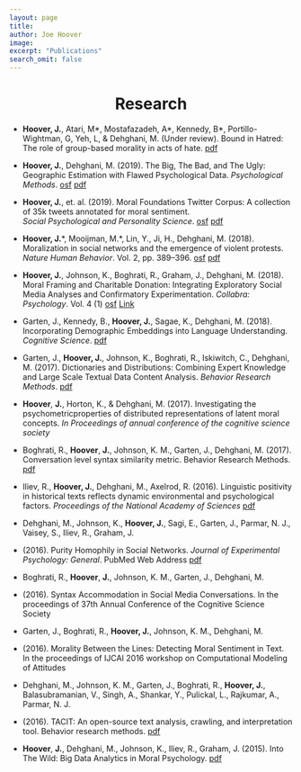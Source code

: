 ```yaml
---
layout: page
title:
author: Joe Hoover
image: 
excerpt: "Publications"
search_omit: false
---
```


<center> <h1>Research </h1> </center>

* **Hoover, J.**, Atari, M\*, Mostafazadeh, A\*, Kennedy, B\*, 
Portillo-Wightman, G, Yeh, L, & Dehghani, M. (Under review). 
Bound in Hatred: The role of group-based morality in acts of hate. 
[pdf](/papers/preprint_hoover_bound_in_hatred.pdf)

* **Hoover, J.**, Dehghani, M. (2019). 
The Big, The Bad, and The Ugly: Geographic Estimation with Flawed Psychological Data. 
*Psychological Methods*. 
[osf](https://osf.io/8javp/) [pdf](/papers/hoover_and_dehghani_2019.pdf)

* **Hoover, J.**, et. al. (2019). Moral Foundations Twitter Corpus: A collection of 35k tweets annotated for moral sentiment.  
*Social Psychological and Personality Science*. 
[osf](https://osf.io/k5n7y/) [pdf](https://psyarxiv.com/w4f72/)

* **Hoover, J.**\*, Mooijman, M.\*, Lin, Y., Ji, H., Dehghani, M. 
(2018). 
Moralization in social networks and the emergence of violent protests. 
*Nature Human Behavior*. Vol. 2, pp. 389–396. 
[osf](https://osf.io/wqzmj/) [pdf](/papers/hoover_protest_violence.pdf)

* **Hoover, J.**, Johnson, K., Boghrati, R., Graham, J., Dehghani, M. 
(2018). 
Moral Framing and Charitable Donation: Integrating Exploratory Social Media Analyses and Confirmatory Experimentation. 
*Collabra: Psychology*. Vol. 4 (1) 
[osf](https://osf.io/crdsj/) [Link](https://www.collabra.org/article/10.1525/collabra.129/)

* Garten, J., Kennedy, B., **Hoover, J.**, Sagae, K., Dehghani, M. 
(2018). 
Incorporating Demographic Embeddings into Language Understanding. 
*Cognitive Science*. 
[pdf](/papers/dem2vec.pdf)

* Garten, J., **Hoover, J.**, Johnson, K., Boghrati, R., Iskiwitch, C., Dehghani, M. 
(2017). 
Dictionaries and Distributions: Combining Expert Knowledge and Large Scale Textual Data Content Analysis. 
*Behavior Research Methods*.
[pdf](http://morteza-dehghani.net/wp-content/uploads/DDR.pdf)

* **Hoover**, **J.**, Horton, K., & Dehghani, M. (2017). 
Investigating the psychometricproperties of distributed representations of latent moral concepts. 
*In Proceedings of annual conference of the cognitive science society*

* Boghrati, R., **Hoover**, **J.**, Johnson, K. M., Garten, J., Dehghani, M. 
(2017). Conversation level syntax similarity metric. Behavior Research Methods. [pdf](/papers/CASSIM.pdf)

* Iliev, R., **Hoover, J.**, Dehghani, M., Axelrod, R. 
(2016). 
Linguistic positivity in historical texts reflects dynamic environmental and psychological factors. 
*Proceedings of the National Academy of Sciences*
[pdf](http://www.pnas.org/content/early/2016/11/15/1612058113.full.pdf)

* Dehghani, M., Johnson, K., **Hoover, J.**, Sagi, E., Garten, J., Parmar, N. J., Vaisey, S., Iliev, R., Graham, J. 
* (2016). 
Purity Homophily in Social Networks. 
*Journal of Experimental Psychology: General*. PubMed Web Address 
[pdf](http://morteza-dehghani.net/wp-content/uploads/purityHomophily.pdf)


* Boghrati, R., **Hoover**, **J.**, Johnson, K. M., Garten, J., Dehghani, M. 
* (2016). 
Syntax Accommodation in Social Media Conversations. 
In the proceedings of 37th Annual Conference of the Cognitive Science Society

* Garten, J., Boghrati, R., **Hoover, J.**, Johnson, K. M., Dehghani, M. 
* (2016). 
Morality Between the Lines: Detecting Moral Sentiment in Text. 
In the proceedings of IJCAI 2016 workshop on Computational Modeling of Attitudes 

* Dehghani, M., Johnson, K. M., Garten, J., Boghrati, R., **Hoover, J.**, Balasubramanian, V., Singh, A., Shankar, Y., Pulickal, L., Rajkumar, A., Parmar, N. J. 
* (2016). 
TACIT: An open-source text analysis, crawling, and interpretation tool. 
Behavior research methods. 
[pdf](http://morteza-dehghani.net/wp-content/uploads/TACIT.pdf)

* **Hoover**, **J.**, Dehghani, M., Johnson, K., Iliev, R., Graham, J. (2015). 
Into The Wild: Big Data Analytics in Moral Psychology. [pdf](/papers/into_the_wild.pdf)




<!--![right-aligned-image](/images/bih_map-1.png){: .align-right.bordered -->
<!--height="650px" width="650"}-->

<!--![right-aligned-image](/images/protest_violence_twitter.png){: .align-left.bordered -->
<!--height="650px" width="650"}-->



